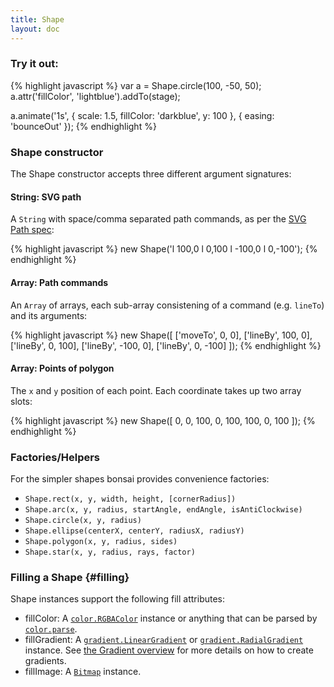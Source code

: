 ```yaml
---
title: Shape
layout: doc
---
```


### Try it out:

<!--runnable-->
{% highlight javascript %}
var a = Shape.circle(100, -50, 50);
a.attr('fillColor', 'lightblue').addTo(stage);

a.animate('1s', {
  scale: 1.5,
  fillColor: 'darkblue',
  y: 100
}, { easing: 'bounceOut' });
{% endhighlight %}

### Shape constructor

The Shape constructor accepts three different argument signatures:

#### String: SVG path

A `String` with space/comma separated path commands, as per the [SVG Path spec](http://www.w3.org/TR/SVG/paths.html):

{% highlight javascript %}
new Shape('l 100,0 l 0,100 l -100,0 l 0,-100');
{% endhighlight %}

#### Array: Path commands

An `Array` of arrays, each sub-array consistening of a command (e.g. `lineTo`) and its arguments:

{% highlight javascript %}
new Shape([
  ['moveTo', 0, 0],
  ['lineBy', 100, 0],
  ['lineBy', 0, 100],
  ['lineBy', -100, 0],
  ['lineBy', 0, -100]
]);
{% endhighlight %}

#### Array: Points of polygon

The `x` and `y` position of each point. Each coordinate takes up two array slots:

{% highlight javascript %}
new Shape([
  0, 0,
  100, 0,
  100, 100,
  0, 100
]);
{% endhighlight %}

### Factories/Helpers

For the simpler shapes bonsai provides convenience factories:

 * `Shape.rect(x, y, width, height, [cornerRadius])`
 * `Shape.arc(x, y, radius, startAngle, endAngle, isAntiClockwise)`
 * `Shape.circle(x, y, radius)`
 * `Shape.ellipse(centerX, centerY, radiusX, radiusY)`
 * `Shape.polygon(x, y, radius, sides)`
 * `Shape.star(x, y, radius, rays, factor)`

### Filling a Shape {#filling}

Shape instances support the following fill attributes:

 * fillColor: A [`color.RGBAColor`](/module-color.RGBAColor.html) instance or anything that can be parsed by [`color.parse`](/overview/Color.html#color_parse).
 * fillGradient: A [`gradient.LinearGradient`](/module-gradient.LinearGradient.html) or [`gradient.RadialGradient`](/module-gradient.RadialGradient.html) instance. See [the Gradient overview](/overview/Gradient.html) for more details on how to create gradients.
 * fillImage: A [`Bitmap`](/Bitmap.html) instance.




